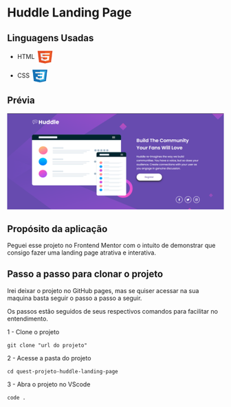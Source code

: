 # Huddle Landing Page

## Linguagens Usadas

- HTML <img align="center" alt="HTML" height="30" width="40" src="https://raw.githubusercontent.com/devicons/devicon/master/icons/html5/html5-original.svg">

- CSS <img align="center" alt="CSS" height="30" width="40" src="https://raw.githubusercontent.com/devicons/devicon/master/icons/css3/css3-original.svg">

## Prévia

<img src="./src/images/previa.png" alt="Prévia do projeto">

## Propósito da aplicação

Peguei esse projeto no Frontend Mentor com o intuito de demonstrar que consigo fazer uma landing page atrativa e interativa.

## Passo a passo para clonar o projeto

Irei deixar o projeto no GitHub pages, mas se quiser acessar na sua maquina basta seguir o passo a passo a seguir.

Os passos estão seguidos de seus respectivos comandos para facilitar no entendimento.

1 - Clone o projeto
```
git clone "url do projeto"
```
2 - Acesse a pasta do projeto
```
cd quest-projeto-huddle-landing-page
```
3 - Abra o projeto no VScode
```
code .
```